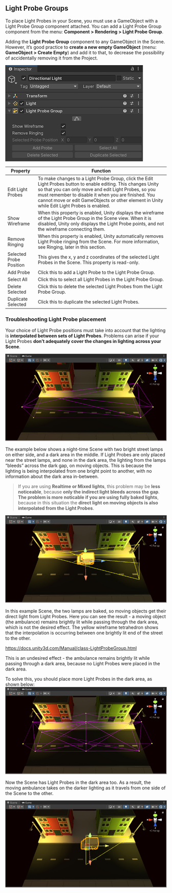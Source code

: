 ## Light Probe Groups

To place Light Probes in your Scene, you must use a GameObject with a Light Probe Group component attached. You can add a Light Probe Group component from the menu: **Component > Rendering > Light Probe Group**.

Adding the **Light Probe Group** component to any GameObject in the Scene. However, it’s good practice to **create a new empty GameObject** (menu: **GameObject > Create Empty**) and add it to that, to decrease the possibility of accidentally removing it from the Project.

![](../img/class-LightProbeGroup.png)

| Property | Function |
| --- | --- |
| Edit Light Probes | To make changes to a Light Probe Group, click the Edit Light Probes button to enable editing. This changes Unity so that you can only move and edit Light Probes, so you must remember to disable it when you are finished. You cannot move or edit GameObjects or other element in Unity while Edit Light Probes is enabled. |
| Show Wireframe | When this property is enabled, Unity displays the wireframe of the Light Probe Group in the Scene view. When it is disabled, Unity only displays the Light Probe points, and not the wireframe connecting them. |
| Remove Ringing | When this property is enabled, Unity automatically removes Light Probe ringing from the Scene. For more information, see Ringing, later in this section. |
| Selected Probe Position | This gives the x, y and z coordinates of the selected Light Probes in the Scene. This property is read-only. |
| Add Probe | Click this to add a Light Probe to the Light Probe Group. |
| Select All | Click this to select all Light Probes in the Light Probe Group. |
| Delete Selected | Click this to delete the selected Light Probes from the Light Probe Group. |
| Duplicate Selected | Click this to duplicate the selected Light Probes. |


### Troubleshooting Light Probe placement
Your choice of Light Probe positions must take into account that the lighting is **interpolated between sets of Light Probes**. Problems can arise if your Light Probes **don’t adequately cover the changes in lighting across your Scene**.


![](../img/class-LightProbeGroup-12.png)

The example below shows a night-time Scene with two bright street lamps on either side, and a dark area in the middle. If Light Probes are only placed near the street lamps, and none in the dark area, the lighting from the lamps “bleeds” across the dark gap, on moving objects. This is because the lighting is being interpolated from one bright point to another, with no information about the dark area in-between.

> If you are using **Realtime or Mixed lights**, this problem may be **less noticeable**, because **only the indirect light bleeds across the gap**. **The problem is more noticable if you are using fully baked lights**, because in this situation the **direct light on moving objects is also interpolated from the Light Probes**. 


![](../img/class-LightProbeGroup-13.png)

In this example Scene, the two lamps are baked, so moving objects get their direct light from Light Probes. Here you can see the result - a moving object (the ambulance) remains brightly lit while passing through the dark area, which is not the desired effect. The yellow wireframe tetrahedron shows that the interpolation is occurring between one brightly lit end of the street to the other.


https://docs.unity3d.com/Manual/class-LightProbeGroup.html

This is an undesired effect - the ambulance remains brightly lit while passing through a dark area, because no Light Probes were placed in the dark area.

To solve this, you should place more Light Probes in the dark area, as shown below:
![](../img/class-LightProbeGroup-14.png)


Now the Scene has Light Probes in the dark area too. As a result, the moving ambulance takes on the darker lighting as it travels from one side of the Scene to the other.

![](../img/class-LightProbeGroup-15.png)

